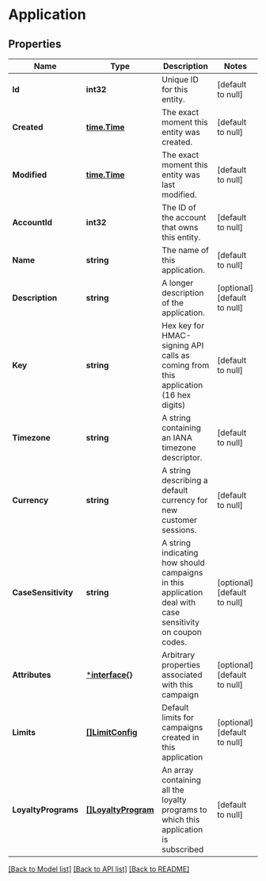 # Application

## Properties
Name | Type | Description | Notes
------------ | ------------- | ------------- | -------------
**Id** | **int32** | Unique ID for this entity. | [default to null]
**Created** | [**time.Time**](time.Time.md) | The exact moment this entity was created. | [default to null]
**Modified** | [**time.Time**](time.Time.md) | The exact moment this entity was last modified. | [default to null]
**AccountId** | **int32** | The ID of the account that owns this entity. | [default to null]
**Name** | **string** | The name of this application. | [default to null]
**Description** | **string** | A longer description of the application. | [optional] [default to null]
**Key** | **string** | Hex key for HMAC-signing API calls as coming from this application (16 hex digits) | [default to null]
**Timezone** | **string** | A string containing an IANA timezone descriptor. | [default to null]
**Currency** | **string** | A string describing a default currency for new customer sessions. | [default to null]
**CaseSensitivity** | **string** | A string indicating how should campaigns in this application deal with case sensitivity on coupon codes. | [optional] [default to null]
**Attributes** | [***interface{}**](interface{}.md) | Arbitrary properties associated with this campaign | [optional] [default to null]
**Limits** | [**[]LimitConfig**](LimitConfig.md) | Default limits for campaigns created in this application | [optional] [default to null]
**LoyaltyPrograms** | [**[]LoyaltyProgram**](LoyaltyProgram.md) | An array containing all the loyalty programs to which this application is subscribed | [default to null]

[[Back to Model list]](../README.md#documentation-for-models) [[Back to API list]](../README.md#documentation-for-api-endpoints) [[Back to README]](../README.md)


